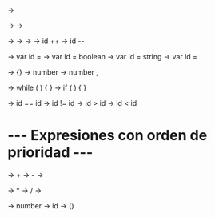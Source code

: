 <PROGRAMA> -> <BLOQUE DE CODIGO>

<BLOQUE DE CODIGO> -> <SENTENCIA>
<BLOQUE DE CODIGO> -> <SENTENCIA> <BLOQUE DE CODIGO>

<SENTENCIA> -> <DECLARACION VARIABLE>
<SENTENCIA> -> <WHILE>
<SENTENCIA> -> <IF>
<SENTENCIA> -> id ++
<SENTENCIA> -> id --

<DECLARACION VARIABLE> -> var id = <EXPR>
<DECLARACION VARIABLE> -> var id = boolean
<DECLARACION VARIABLE> -> var id = string
<DECLARACION VARIABLE> -> var id = <LISTA>

<LISTA> -> {<VALOR LISTA>}
<VALOR LISTA> -> number
<VALOR LISTA> -> number , <VALOR LISTA>

<WHILE> -> while ( <CONDICION> ) { <BLOQUE DE CODIGO> }
<IF> -> if ( <CONDICION> ) { <BLOQUE DE CODIGO> }

<CONDICION> -> id == id
<CONDICION> -> id != id
<CONDICION> -> id > id
<CONDICION> -> id < id

# --- Expresiones con orden de prioridad ---

<EXPR> -> <TERM> + <EXPR>
<EXPR> -> <TERM> - <EXPR>
<EXPR> -> <TERM>

<TERM> -> <FACTOR> * <TERM>
<TERM> -> <FACTOR> / <TERM>
<TERM> -> <FACTOR>

<FACTOR> -> number
<FACTOR> -> id
<FACTOR> -> (<EXPR>)